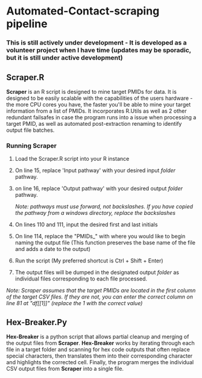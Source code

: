 # Automated-Contact-scraping pipeline
### This is still actively under development - It is developed as a volunteer project when I have time (updates may be sporadic, but it is still under active development)

## Scraper.R 
**Scraper** is an R script is designed to mine target PMIDs for data. It is designed to be easily scalable with the capabilities of the users hardware - the more CPU cores you have, the faster you'll be able to mine your target information from a list of PMIDs. It incorporates R.Utils as well as 2 other redundant failsafes in case the program runs into a issue when processing a target PMID, as well as automated post-extraction renaming to identify output file batches. 

### Running Scraper
1. Load the Scraper.R script into your R instance
2. On line 15, replace 'Input pathway' with your desired input *folder* pathway.
3. on line 16, replace 'Output pathway' with your desired output *folder* pathway. 

   *Note: pathways must use forward, not backslashes. If you have copied the pathway from a windows directory, replace the backslashes*
5. On lines 110 and 111, input the desired first and last initials
6. On line 114, replace the "PMIDs_" with where you would like to begin naming the output file (This function preserves the base name of the file and adds a date to the output)
7. Run the script (My preferred shortcut is Ctrl + Shift + Enter)
8. The output files will be dumped in the designated output *folder* as individual files corresponding to each file processed.

*Note: Scraper assumes that the target PMIDs are located in the first column of the target CSV files. If they are not, you can enter the correct column on line 81 at "df[[1]]" (replace the 1 with the correct value)*

## Hex-Breaker.Py
**Hex-Breaker** is a python script that allows partial cleanup and merging of the output files from **Scraper**. **Hex-Breaker** works by iterating through each file in a target folder and scanning for hex code outputs that often replace special characters, then translates them into their corresponding character and highlights the corrected cell. Finally, the program merges the individual CSV output files from **Scraper** into a single file.
